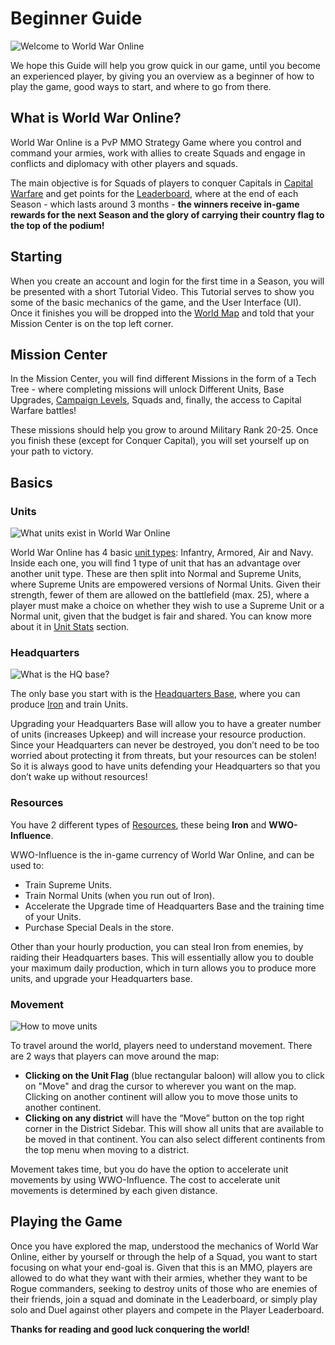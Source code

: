 # Beginner Guide

![Welcome to World War Online](../assets/images/header_welcome.webp "Beginner Guide")

We hope this Guide will help you grow quick in our game, until you become an experienced player, by
giving you an overview as a beginner of how to play the game, good ways to start, and where to go
from there.

## What is World War Online?

World War Online is a PvP MMO Strategy Game where you control and command your armies, work with
allies to create Squads and engage in conflicts and diplomacy with other players and squads.

The main objective is for Squads of players to conquer Capitals in
[Capital Warfare](capital-warfare.md) and get points for the [Leaderboard](leaderboard-squad.md),
where at the end of each Season - which lasts around 3 months - **the winners receive in-game
rewards for the next Season and the glory of carrying their country flag to the top of the podium!**

## Starting

When you create an account and login for the first time in a Season, you will be presented with a short Tutorial Video. This Tutorial serves to show you some of the basic mechanics of the game, and the User Interface (UI). Once it finishes you will be dropped into the [World Map](maps-movement.md) and told that your Mission Center is on the top left corner.

## Mission Center

In the Mission Center, you will find different Missions in the form of a Tech Tree - where
completing missions will unlock Different Units, Base Upgrades, [Campaign Levels](campaign.md),
Squads and, finally, the access to Capital Warfare battles!

These missions should help you grow to around Military Rank 20-25. Once you finish these (except for
Conquer Capital), you will set yourself up on your path to victory.

## Basics

### Units

![What units exist in World War Online](../assets/images/header_unit_types.webp "Unit Introduction")

World War Online has 4 basic [unit types](unit-intro.md): Infantry, Armored, Air and Navy. Inside
each one, you will find 1 type of unit that has an advantage over another unit type. These are then
split into Normal and Supreme Units, where Supreme Units are empowered versions of Normal Units.
Given their strength, fewer of them are allowed on the battlefield (max. 25), where a player must
make a choice on whether they wish to use a Supreme Unit or a Normal unit, given that the budget is
fair and shared. You can know more about it in [Unit Stats](unit-stats.md) section.

### Headquarters

![What is the HQ base?](../assets/images/beginner_headquarters.webp "Your Headquarters Base")

The only base you start with is the [Headquarters Base](bases.md), where you can produce
[Iron](resources.md) and train Units.

Upgrading your Headquarters Base will allow you to have a greater number of units (increases Upkeep)
and will increase your resource production. Since your Headquarters can never be destroyed, you
don’t need to be too worried about protecting it from threats, but your resources can be stolen! So
it is always good to have units defending your Headquarters so that you don’t wake up without
resources!

### Resources

You have 2 different types of [Resources](resources.md), these being **Iron** and **WWO-Influence**.

WWO-Influence is the in-game currency of World War Online, and can be used to:

-   Train Supreme Units.
-   Train Normal Units (when you run out of Iron).
-   Accelerate the Upgrade time of Headquarters Base and the training time of your Units.
-   Purchase Special Deals in the store.

Other than your hourly production, you can steal Iron from enemies, by raiding their Headquarters
bases. This will essentially allow you to double your maximum daily production, which in turn allows
you to produce more units, and upgrade your Headquarters base.

### Movement

![How to move units](../assets/images/beginner_moving_units.webp "Moving Units")

To travel around the world, players need to understand movement. There are 2 ways that players can
move around the map:

-   **Clicking on the Unit Flag** (blue rectangular baloon) will allow you to click on "Move" and
    drag the cursor to wherever you want on the map. Clicking on another continent will allow you to
    move those units to another continent.
-   **Clicking on any district** will have the “Move” button on the top right corner in the District
    Sidebar. This will show all units that are available to be moved in that continent. You can also
    select different continents from the top menu when moving to a district.

Movement takes time, but you do have the option to accelerate unit movements by using WWO-Influence.
The cost to accelerate unit movements is determined by each given distance.

## Playing the Game

Once you have explored the map, understood the mechanics of World War Online, either by yourself or
through the help of a Squad, you want to start focusing on what your end-goal is. Given that this is
an MMO, players are allowed to do what they want with their armies, whether they want to be Rogue
commanders, seeking to destroy units of those who are enemies of their friends, join a squad and
dominate in the Leaderboard, or simply play solo and Duel against other players and compete in the
Player Leaderboard.

**Thanks for reading and good luck conquering the world!**
